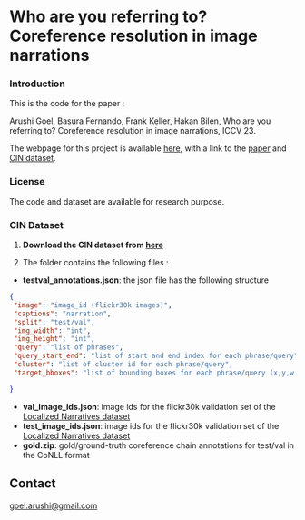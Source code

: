 # Who are you referring to? Coreference resolution in image narrations

### Introduction

This is the code for the paper :

Arushi Goel, Basura Fernando, Frank Keller, Hakan Bilen,  Who are you referring to? Coreference resolution in image narrations, ICCV 23.

The webpage for this project is available [here](https://groups.inf.ed.ac.uk/vico/research/CIN/), with a link to the [paper](https://groups.inf.ed.ac.uk/vico/assets/pdf/Goel23.pdf) and [CIN dataset](https://drive.google.com/drive/folders/1p_v2Mnv_k5i7YsQkH1sbdRZnBn-yRYDB?usp=sharing). 

### License

The code and dataset are available for research purpose. 

### CIN Dataset

1. **Download the CIN dataset from [here](https://drive.google.com/drive/folders/1p_v2Mnv_k5i7YsQkH1sbdRZnBn-yRYDB?usp=sharing)** 

2. The folder contains the following files :
- **testval_annotations.json**: the json file has the following structure

```JSON
{
 "image": "image_id (flickr30k images)",
 "captions": "narration",
 "split": "test/val",
 "img_width": "int",
 "img_height": "int",
 "query": "list of phrases",
 "query_start_end": "list of start and end index for each phrase/query",
 "cluster": "list of cluster id for each phrase/query",
 "target_bboxes": "list of bounding boxes for each phrase/query (x,y,w,h)"

}
```
- **val_image_ids.json**: image ids for the flickr30k validation set of the [Localized Narratives dataset](https://google.github.io/localized-narratives/)
- **test_image_ids.json**: image ids for the flickr30k validation set of the [Localized Narratives dataset](https://google.github.io/localized-narratives/)
- **gold.zip**: gold/ground-truth coreference chain annotations for test/val in the CoNLL format


## Contact 

[goel.arushi@gmail.com](goel.arushi@gmail.com)



